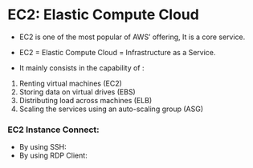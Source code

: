 # EC2: Elastic Compute Cloud

* EC2 is one of the most popular of AWS’ offering, It is a core service.
* EC2 = Elastic Compute Cloud = Infrastructure as a Service.

* It mainly consists in the capability of :
1. Renting virtual machines (EC2)
2. Storing data on virtual drives (EBS)
3. Distributing load across machines (ELB)
4. Scaling the services using an auto-scaling group (ASG)

### EC2 Instance Connect:
* By using SSH:
* By using RDP Client:


